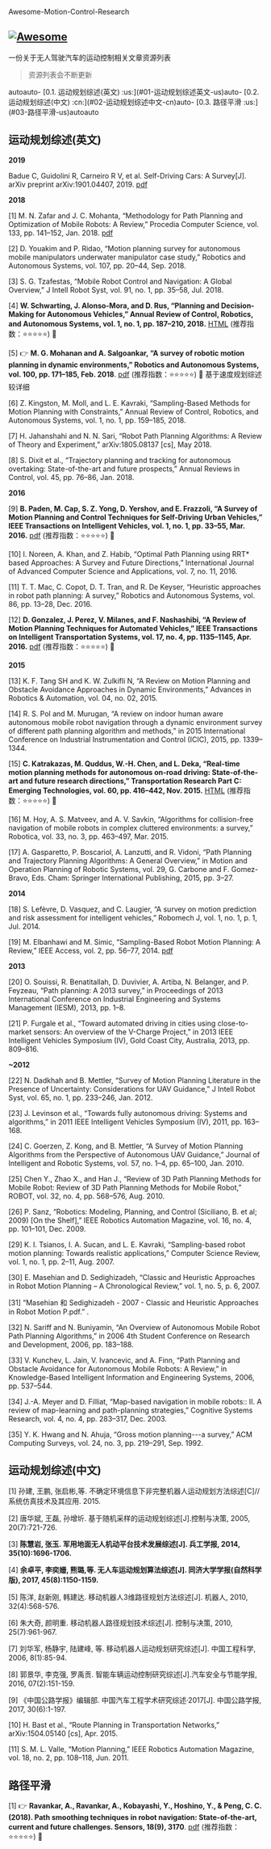 Awesome-Motion-Control-Research

[![Awesome](https://awesome.re/badge-flat2.svg)](https://awesome.re)
---

一份关于无人驾驶汽车的运动控制相关文章资源列表

> 资源列表会不断更新

<!-- TOC -->autoauto- [0.1. 运动规划综述(英文) :us:](#01-运动规划综述英文-us)auto- [0.2. 运动规划综述(中文) :cn:](#02-运动规划综述中文-cn)auto- [0.3. 路径平滑 :us:](#03-路径平滑-us)autoauto<!-- /TOC -->

## 运动规划综述(英文)

**2019**

Badue C, Guidolini R, Carneiro R V, et al. Self-Driving Cars: A Survey[J]. arXiv preprint arXiv:1901.04407, 2019. [pdf](https://arxiv.org/pdf/1901.04407)

**2018**

[1] M. N. Zafar and J. C. Mohanta, “Methodology for Path Planning and Optimization of Mobile Robots: A Review,” Procedia Computer Science, vol. 133, pp. 141–152, Jan. 2018. [pdf](https://www.sciencedirect.com/science/article/pii/S1877050918309621/pdf?md5=158b90308d94d4d388ae57bb369957a7&pid=1-s2.0-S1877050918309621-main.pdf)

[2] D. Youakim and P. Ridao, “Motion planning survey for autonomous mobile manipulators underwater manipulator case study,” Robotics and Autonomous Systems, vol. 107, pp. 20–44, Sep. 2018.

[3] S. G. Tzafestas, “Mobile Robot Control and Navigation: A Global Overview,” J Intell Robot Syst, vol. 91, no. 1, pp. 35–58, Jul. 2018.

[4] **W. Schwarting, J. Alonso-Mora, and D. Rus, “Planning and Decision-Making for Autonomous Vehicles,” Annual Review of Control, Robotics, and Autonomous Systems, vol. 1, no. 1, pp. 187–210, 2018.** [HTML](https://www.annualreviews.org/doi/full/10.1146/annurev-control-060117-105157)  (推荐指数：:star::star::star::star::star:) :gem:

[5] :point_right: **M. G. Mohanan and A. Salgoankar, “A survey of robotic motion planning in dynamic environments,” Robotics and Autonomous Systems, vol. 100, pp. 171–185, Feb. 2018**. [pdf](./pdfs/A-survey-of-robotic-motion-planning-in-dynamic-environments.pdf) (推荐指数：:star::star::star::star::star:) :gem:
   基于速度规划综述较详细

[6] Z. Kingston, M. Moll, and L. E. Kavraki, “Sampling-Based Methods for Motion Planning with Constraints,” Annual Review of Control, Robotics, and Autonomous Systems, vol. 1, no. 1, pp. 159–185, 2018.

[7] H. Jahanshahi and N. N. Sari, “Robot Path Planning Algorithms: A Review of Theory and Experiment,” arXiv:1805.08137 [cs], May 2018.

[8] S. Dixit et al., “Trajectory planning and tracking for autonomous overtaking: State-of-the-art and future prospects,” Annual Reviews in Control, vol. 45, pp. 76–86, Jan. 2018.

**2016**

[9] **B. Paden, M. Cap, S. Z. Yong, D. Yershov, and E. Frazzoli, “A Survey of Motion Planning and Control Techniques for Self-Driving Urban Vehicles,” IEEE Transactions on Intelligent Vehicles, vol. 1, no. 1, pp. 33–55, Mar. 2016.** [pdf](https://arxiv.org/pdf/1604.07446) (推荐指数：:star::star::star::star::star:) :gem:

[10] I. Noreen, A. Khan, and Z. Habib, “Optimal Path Planning using RRT* based Approaches: A Survey and Future Directions,” International Journal of Advanced Computer Science and Applications, vol. 7, no. 11, 2016.

[11] T. T. Mac, C. Copot, D. T. Tran, and R. De Keyser, “Heuristic approaches in robot path planning: A survey,” Robotics and Autonomous Systems, vol. 86, pp. 13–28, Dec. 2016.

[12] **D. Gonzalez, J. Perez, V. Milanes, and F. Nashashibi, “A Review of Motion Planning Techniques for Automated Vehicles,” IEEE Transactions on Intelligent Transportation Systems, vol. 17, no. 4, pp. 1135–1145, Apr. 2016.** [pdf](https://users.cs.duke.edu/~pdinesh/sources/07339478.pdf) (推荐指数：:star::star::star::star::star:) :gem:


**2015**

[13] K. F. Tang SH and K. W. Zulkifli N, “A Review on Motion Planning and Obstacle Avoidance Approaches in Dynamic Environments,” Advances in Robotics & Automation, vol. 04, no. 02, 2015.

[14] R. S. Pol and M. Murugan, “A review on indoor human aware autonomous mobile robot navigation through a dynamic environment survey of different path planning algorithm and methods,” in 2015 International Conference on Industrial Instrumentation and Control (ICIC), 2015, pp. 1339–1344.

[15] **C. Katrakazas, M. Quddus, W.-H. Chen, and L. Deka, “Real-time motion planning methods for autonomous on-road driving: State-of-the-art and future research directions,” Transportation Research Part C: Emerging Technologies, vol. 60, pp. 416–442, Nov. 2015.** [HTML](https://www.sciencedirect.com/science/article/pii/S0968090X15003447) (推荐指数：:star::star::star::star::star:) :gem:


[16] M. Hoy, A. S. Matveev, and A. V. Savkin, “Algorithms for collision-free navigation of mobile robots in complex cluttered environments: a survey,” Robotica, vol. 33, no. 3, pp. 463–497, Mar. 2015.

[17] A. Gasparetto, P. Boscariol, A. Lanzutti, and R. Vidoni, “Path Planning and Trajectory Planning Algorithms: A General Overview,” in Motion and Operation Planning of Robotic Systems, vol. 29, G. Carbone and F. Gomez-Bravo, Eds. Cham: Springer International Publishing, 2015, pp. 3–27.

**2014**

[18] S. Lefèvre, D. Vasquez, and C. Laugier, “A survey on motion prediction and risk assessment for intelligent vehicles,” Robomech J, vol. 1, no. 1, p. 1, Jul. 2014.

[19] M. Elbanhawi and M. Simic, “Sampling-Based Robot Motion Planning: A Review,” IEEE Access, vol. 2, pp. 56–77, 2014. [pdf](https://ieeexplore.ieee.org/iel7/6287639/6514899/06722915.pdf)

**2013**

[20] O. Souissi, R. Benatitallah, D. Duvivier, A. Artiba, N. Belanger, and P. Feyzeau, “Path planning: A 2013 survey,” in Proceedings of 2013 International Conference on Industrial Engineering and Systems Management (IESM), 2013, pp. 1–8.

[21] P. Furgale et al., “Toward automated driving in cities using close-to-market sensors: An overview of the V-Charge Project,” in 2013 IEEE Intelligent Vehicles Symposium (IV), Gold Coast City, Australia, 2013, pp. 809–816.

**~2012**

[22] N. Dadkhah and B. Mettler, “Survey of Motion Planning Literature in the Presence of Uncertainty: Considerations for UAV Guidance,” J Intell Robot Syst, vol. 65, no. 1, pp. 233–246, Jan. 2012.

[23] J. Levinson et al., “Towards fully autonomous driving: Systems and algorithms,” in 2011 IEEE Intelligent Vehicles Symposium (IV), 2011, pp. 163–168.

[24] C. Goerzen, Z. Kong, and B. Mettler, “A Survey of Motion Planning Algorithms from the Perspective of Autonomous UAV Guidance,” Journal of Intelligent and Robotic Systems, vol. 57, no. 1–4, pp. 65–100, Jan. 2010.

[25] Chen Y., Zhao X., and Han J., “Review of 3D Path Planning Methods for Mobile Robot: Review of 3D Path Planning Methods for Mobile Robot,” ROBOT, vol. 32, no. 4, pp. 568–576, Aug. 2010.

[26] P. Sanz, “Robotics: Modeling, Planning, and Control (Siciliano, B. et al; 2009) [On the Shelf],” IEEE Robotics Automation Magazine, vol. 16, no. 4, pp. 101–101, Dec. 2009.

[29] K. I. Tsianos, I. A. Sucan, and L. E. Kavraki, “Sampling-based robot motion planning: Towards realistic applications,” Computer Science Review, vol. 1, no. 1, pp. 2–11, Aug. 2007.

[30] E. Masehian and D. Sedighizadeh, “Classic and Heuristic Approaches in Robot Motion Planning – A Chronological Review,” vol. 1, no. 5, p. 6, 2007.

[31] “Masehian 和 Sedighizadeh - 2007 - Classic and Heuristic Approaches in Robot Motion P.pdf.” .

[32] N. Sariff and N. Buniyamin, “An Overview of Autonomous Mobile Robot Path Planning Algorithms,” in 2006 4th Student Conference on Research and Development, 2006, pp. 183–188.

[33] V. Kunchev, L. Jain, V. Ivancevic, and A. Finn, “Path Planning and Obstacle Avoidance for Autonomous Mobile Robots: A Review,” in Knowledge-Based Intelligent Information and Engineering Systems, 2006, pp. 537–544.

[34] J.-A. Meyer and D. Filliat, “Map-based navigation in mobile robots:: II. A review of map-learning and path-planning strategies,” Cognitive Systems Research, vol. 4, no. 4, pp. 283–317, Dec. 2003.

[35] Y. K. Hwang and N. Ahuja, “Gross motion planning---a survey,” ACM Computing Surveys, vol. 24, no. 3, pp. 219–291, Sep. 1992.


## 运动规划综述(中文)

[1] 孙建, 王鹏, 张启彬,等. 不确定环境信息下非完整机器人运动规划方法综述[C]// 系统仿真技术及其应用. 2015.

[2] 唐华斌, 王磊, 孙增圻. 基于随机采样的运动规划综述[J].控制与决策, 2005, 20(7):721-726.

[3] **陈慧岩, 张玉. 军用地面无人机动平台技术发展综述[J]. 兵工学报, 2014, 35(10):1696-1706.**

[4] **余卓平, 李奕姗, 熊璐,等. 无人车运动规划算法综述[J]. 同济大学学报(自然科学版),
2017, 45(8):1150-1159.**

[5] 陈洋, 赵新刚, 韩建达. 移动机器人3维路径规划方法综述[J]. 机器人, 2010, 32(4):568-576.

[6] 朱大奇, 颜明重. 移动机器人路径规划技术综述[J]. 控制与决策, 2010, 25(7):961-967.

[7] 刘华军, 杨静宇, 陆建峰, 等. 移动机器人运动规划研究综述[J]. 中国工程科学, 2006, 8(1):85-94.

[8] 郭景华, 李克强, 罗禹贡. 智能车辆运动控制研究综述[J].汽车安全与节能学报, 2016, 07(2):151-159.

[9] 《中国公路学报》编辑部. 中国汽车工程学术研究综述·2017[J]. 中国公路学报, 2017, 30(6):1-197.

[10] H. Bast et al., “Route Planning in Transportation Networks,” arXiv:1504.05140 [cs], Apr. 2015.

[11] S. M. L. Valle, “Motion Planning,” IEEE Robotics Automation Magazine, vol. 18, no. 2, pp. 108–118, Jun. 2011.

## 路径平滑 

[1] :point_right: **Ravankar, A., Ravankar, A., Kobayashi, Y., Hoshino, Y., & Peng, C. C. (2018). Path smoothing techniques in robot navigation: State-of-the-art, current and future challenges. Sensors, 18(9), 3170**. [pdf](https://www.mdpi.com/1424-8220/18/9/3170/pdf)  (推荐指数：:star::star::star::star::star:) :gem: